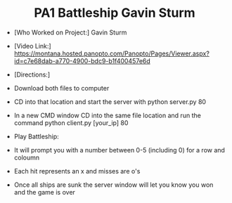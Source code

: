 <h1 align="center">PA1 Battleship Gavin Sturm</h1>

- [Who Worked on Project:] Gavin Sturm

- [Video Link:] https://montana.hosted.panopto.com/Panopto/Pages/Viewer.aspx?id=c7e68dab-a770-4900-bdc9-b1f400457e6d

- [Directions:]

- Download both files to computer
- CD into that location and start the server with python server.py 80
- In a new CMD window CD into the same file location and run the command python client.py [your_ip] 80
- Play Battleship:
- It will prompt you with a number between 0-5 (including 0) for a row and coloumn
- Each hit represents an x and misses are o's
- Once all ships are sunk the server window will let you know you won and the game is over

